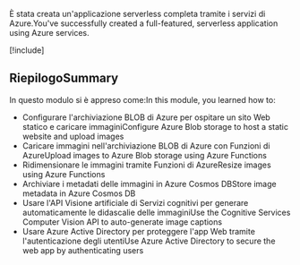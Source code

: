 <span data-ttu-id="00ffe-101">È stata creata un'applicazione serverless completa tramite i servizi di Azure.</span><span class="sxs-lookup"><span data-stu-id="00ffe-101">You've successfully created a full-featured, serverless application using Azure services.</span></span>

[!include[](../../../includes/azure-sandbox-cleanup.md)]

## <a name="summary"></a><span data-ttu-id="00ffe-102">Riepilogo</span><span class="sxs-lookup"><span data-stu-id="00ffe-102">Summary</span></span>

<span data-ttu-id="00ffe-103">In questo modulo si è appreso come:</span><span class="sxs-lookup"><span data-stu-id="00ffe-103">In this module, you learned how to:</span></span>

- <span data-ttu-id="00ffe-104">Configurare l'archiviazione BLOB di Azure per ospitare un sito Web statico e caricare immagini</span><span class="sxs-lookup"><span data-stu-id="00ffe-104">Configure Azure Blob storage to host a static website and upload images</span></span>
- <span data-ttu-id="00ffe-105">Caricare immagini nell'archiviazione BLOB di Azure con Funzioni di Azure</span><span class="sxs-lookup"><span data-stu-id="00ffe-105">Upload images to Azure Blob storage using Azure Functions</span></span>
- <span data-ttu-id="00ffe-106">Ridimensionare le immagini tramite Funzioni di Azure</span><span class="sxs-lookup"><span data-stu-id="00ffe-106">Resize images using Azure Functions</span></span>
- <span data-ttu-id="00ffe-107">Archiviare i metadati delle immagini in Azure Cosmos DB</span><span class="sxs-lookup"><span data-stu-id="00ffe-107">Store image metadata in Azure Cosmos DB</span></span>
- <span data-ttu-id="00ffe-108">Usare l'API Visione artificiale di Servizi cognitivi per generare automaticamente le didascalie delle immagini</span><span class="sxs-lookup"><span data-stu-id="00ffe-108">Use the Cognitive Services Computer Vision API to auto-generate image captions</span></span>
- <span data-ttu-id="00ffe-109">Usare Azure Active Directory per proteggere l'app Web tramite l'autenticazione degli utenti</span><span class="sxs-lookup"><span data-stu-id="00ffe-109">Use Azure Active Directory to secure the web app by authenticating users</span></span>